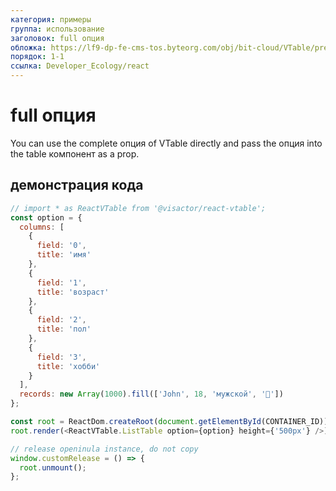 ```yaml
---
категория: примеры
группа: использование
заголовок: full опция
обложка: https://lf9-dp-fe-cms-tos.byteorg.com/obj/bit-cloud/VTable/preview/react-default.png
порядок: 1-1
ссылка: Developer_Ecology/react
---
```


# full опция

You can use the complete опция of VTable directly and pass the опция into the table компонент as a prop.

## демонстрация кода

```javascript livedemo template=vtable-react
// import * as ReactVTable from '@visactor/react-vtable';
const option = {
  columns: [
    {
      field: '0',
      title: 'имя'
    },
    {
      field: '1',
      title: 'возраст'
    },
    {
      field: '2',
      title: 'пол'
    },
    {
      field: '3',
      title: 'хобби'
    }
  ],
  records: new Array(1000).fill(['John', 18, 'мужской', '🏀'])
};

const root = ReactDom.createRoot(document.getElementById(CONTAINER_ID));
root.render(<ReactVTable.ListTable option={option} height={'500px'} />);

// release openinula instance, do not copy
window.customRelease = () => {
  root.unmount();
};
```
